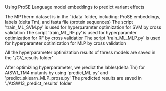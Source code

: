 Using ProSE Language model embeddings to predict variant effects

The MPTherm dataset is in the './data' folder, including: ProSE embeddings, labels (delta Tm), and fasta file (protein sequences)
The script 'train_ML_SVM.py' is used for hyperparamter optimization for SVM by cross validation
The script 'train_ML_RF.py' is used for hyperparamter optimization for RF by cross validation
The script 'train_ML_MLP.py' is used for hyperparamter optimization for MLP by cross validation

All the hyperparameter optimization results of thress models are saved in the './CV_results folder'

After optimizing hyperparameter, we predict the lables(delta Tm) for AtSW1_TM4 mutants by using 'predict_ML.py' and 'predict_sklearn_MLP_prose.py'
The predicted results are saved in './AtSW13_predict_results' folder

